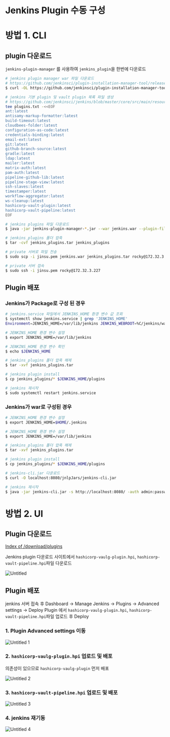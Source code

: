 # Jenkins Plugin 수동 구성

# 방법 1. CLI

## plugin 다운로드

`jenkins-plugin-manager` 를 사용하여 `jenkins_plugin`을 한번에 다운로드

```bash
# jenkins plugin manager war 파일 다운로드
# https://github.com/jenkinsci/plugin-installation-manager-tool/releases/tag/2.12.13
$ curl -OL https://github.com/jenkinsci/plugin-installation-manager-tool/releases/download/2.12.13/jenkins-plugin-manager-2.12.13.jar

# jenkins 기본 plugin 및 vault plugin 목록 파일 생성
# https://github.com/jenkinsci/jenkins/blob/master/core/src/main/resources/jenkins/install/platform-plugins.json 에서 "suggested": true 인 옵션 목록 + vault plugin
tee plugins.txt -<<EOF
ant:latest
antisamy-markup-formatter:latest
build-timeout:latest
cloudbees-folder:latest
configuration-as-code:latest
credentials-binding:latest
email-ext:latest
git:latest
github-branch-source:latest
gradle:latest
ldap:latest
mailer:latest
matrix-auth:latest
pam-auth:latest
pipeline-github-lib:latest
pipeline-stage-view:latest
ssh-slaves:latest
timestamper:latest
workflow-aggregator:latest
ws-cleanup:latest
hashicorp-vault-plugin:latest
hashicorp-vault-pipeline:latest
EOF

# jenkins plugins 파일 다운로드
$ java -jar jenkins-plugin-manager-*.jar --war jenkins.war --plugin-file plugins.txt -d jenkins_plugins/

# jenkins_plugins 폴더 압축
$ tar -cvf jenkins_plugins.tar jenkins_plugins

# private 서버로 파일 전송
$ sudo scp -i jinsu.pem jenkins.war jenkins_plugins.tar rocky@172.32.3.227:/home/rocky

# private 서버 접속
$ sudo ssh -i jinsu.pem rocky@172.32.3.227
```

## Plugin 배포

### Jenkins가 Package로 구성 된 경우

```bash
# jenkins.service 파일에서 JENKINS_HOME 환경 변수 값 조회
$ systemctl show jenkins.service | grep 'JENKINS_HOME'
Environment=JENKINS_HOME=/var/lib/jenkins JENKINS_WEBROOT=%C/jenkins/war JAVA_OPTS=-Djava.awt.headless=true JENKINS_PORT=8080

# JENKINS_HOME 환경 변수 설정
$ export JENKINS_HOME=/var/lib/jenkins

# JENKINS_HOME 환경 변수 확인
$ echo $JENKINS_HOME

# jenkins_plugins 폴더 압축 해제
$ tar -xvf jenkins_plugins.tar

# jenkins plugin install
$ cp jenkins_plugins/* $JENKINS_HOME/plugins

# jenkins 재시작
$ sudo systemctl restart jenkins.service
```

### Jenkins가 war로 구성된 경우

```bash
# JENKINS_HOME 환경 변수 설정
$ export JENKINS_HOME=$HOME/.jenkins

# JENKINS_HOME 환경 변수 설정
$ export JENKINS_HOME=/var/lib/jenkins

# jenkins_plugins 폴더 압축 해제
$ tar -xvf jenkins_plugins.tar

# jenkins plugin install
$ cp jenkins_plugins/* $JENKINS_HOME/plugins

# jenkins-cli.jar 다운로드
$ curl -O localhost:8080/jnlpJars/jenkins-cli.jar

# jenkins 재시작
$ java -jar jenkins-cli.jar -s http://localhost:8080/ -auth admin:password restart
```

# 방법 2. UI

## Plugin 다운로드

[Index of /download/plugins](https://updates.jenkins-ci.org/download/plugins/)

Jenkins plugin 다운로드 사이트에서 `hashicorp-vaulg-plugin.hpi`,  `hashicorp-vault-pipeline.hpi`파일 다운로드

![Untitled](https://github.com/jslim1995/insideinfo-vault/assets/100335118/b811f744-e915-4255-aac8-996a758352d5)

## Plugin 배포

jenkins 서버 접속 후 Dashboard → Manage Jenkins → Plugins → Advanced settings → Deploy Plugin 에서 `hashicorp-vaulg-plugin.hpi`,  `hashicorp-vault-pipeline.hpi`파일 업로드 후 Deploy

### 1. Plugin Advanced settings 이동

![Untitled 1](https://github.com/jslim1995/insideinfo-vault/assets/100335118/a22fac60-5c28-4e3c-a6f4-ebfceb85abea)

### 2. `hashicorp-vaulg-plugin.hpi` 업로드 및 배포

의존성이 있으므로 `hashicorp-vaulg-plugin` 먼저 배포

![Untitled 2](https://github.com/jslim1995/insideinfo-vault/assets/100335118/b5540edb-53f4-4de7-ae67-7dd7996f5345)

### 3. `hashicorp-vault-pipeline.hpi` 업로드 및 배포

![Untitled 3](https://github.com/jslim1995/insideinfo-vault/assets/100335118/f58fdd88-8a17-4fd9-80cd-e80c3e7bfff5)

### 4. jenkins 재기동

![Untitled 4](https://github.com/jslim1995/insideinfo-vault/assets/100335118/168be03d-ee07-4c51-93bc-ff8ce5cb2409)
